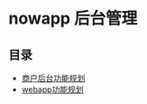 nowapp 后台管理
==============

目录
--------

* [商户后台功能规划](master/doc/admin.md)
* [webapp功能规划](master/doc/webapp.md)